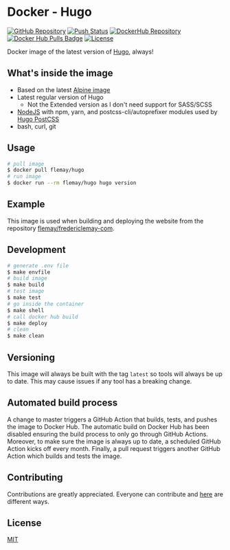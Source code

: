 # Docker - Hugo

[![GitHub Repository][linkGitHubProjectRepositoryBadge]][linkGitHubProjectRepository]
[![Push Status][linkGitHubActionsProjectBadge]][linkGitHubActionsProject]
[![DockerHub Repository][linkDockerHubProjectBadge]][linkDockerHubProject]
[![Docker Hub Pulls Badge][LinkDockerHubProjectPullsBadge]][linkDockerHubProject]
[![License][linkLicenseBadge]][linkLicense]

Docker image of the latest version of [Hugo][linkHugo], always!

## What's inside the image

- Based on the latest [Alpine image][linkAlpine]
- Latest regular version of Hugo
  - Not the Extended version as I don't need support for SASS/SCSS
- [NodeJS][linkNodeJS] with npm, yarn, and postcss-cli/autoprefixer modules used by [Hugo PostCSS][linkHugoPostCSS]
- bash, curl, git

## Usage

```bash
# pull image
$ docker pull flemay/hugo
# run image
$ docker run --rm flemay/hugo hugo version
```

## Example

This image is used when building and deploying the website from the repository [flemay/fredericlemay-com][linkFredericLemayRepo].

## Development

```bash
# generate .env file
$ make envfile
# build image
$ make build
# test image
$ make test
# go inside the container
$ make shell
# call docker hub build
$ make deploy
# clean
$ make clean
```

## Versioning

This image will always be built with the tag `latest` so tools will always be up to date. This may cause issues if any tool has a breaking change.

## Automated build process

A change to master triggers a GitHub Action that builds, tests, and pushes the image to Docker Hub. The automatic build on Docker Hub has been disabled ensuring the build process to only go through GitHub Actions. Moreover, to make sure the image is always up to date, a scheduled GitHub Action kicks off every month. Finally, a pull request triggers another GitHub Action which builds and tests the image.

## Contributing

Contributions are greatly appreciated. Everyone can contribute and [here][linkProjectContributing] are different ways.

## License

[MIT][linkLicense]


[linkFredericLemayRepo]: https://github.com/flemay/fredericlemay-com
[linkProjectContributing]: CONTRIBUTING.md
[linkLicenseBadge]: https://img.shields.io/dub/l/vibe-d.svg
[linkLicense]: LICENSE

[linkGitHubProjectRepositoryBadge]: https://img.shields.io/badge/repository-github-black.svg
[linkGitHubProjectRepository]: https://github.com/flemay/docker-images/tree/master/docker-hugo
[linkGitHubActionsProjectBadge]: https://github.com/flemay/docker-images/workflows/Push-Hugo/badge.svg
[linkGitHubActionsProject]: https://github.com/flemay/docker-images/actions

[linkDockerHubProjectBadge]: https://img.shields.io/badge/repository-dockerhub-blue.svg
[linkDockerHubProject]: https://hub.docker.com/r/flemay/hugo
[LinkDockerHubProjectPullsBadge]: https://img.shields.io/docker/pulls/flemay/hugo

[linkHugo]: https://gohugo.io/
[linkNodeJS]: https://nodejs.org/
[linkPostcssCLI]: https://www.npmjs.com/package/postcss-cli
[linkDockerRegistry]: https://hub.docker.com/r/flemay/hugo
[linkAlpine]: https://hub.docker.com/_/alpine/
[linkHugoPostCSS]: https://gohugo.io/hugo-pipes/postcss/